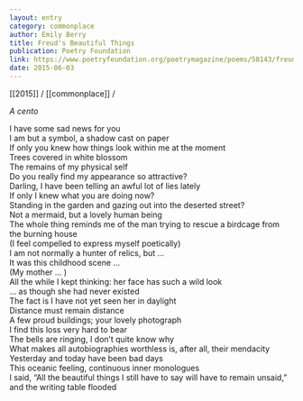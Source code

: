 ```yaml
---
layout: entry
category: commonplace
author: Emily Berry
title: Freud's Beautiful Things
publication: Poetry Foundation
link: https://www.poetryfoundation.org/poetrymagazine/poems/58143/freuds-beautiful-things
date: 2015-06-03
---
```


[[2015]] / [[commonplace]] / 

*A cento*

I have some sad news for you
<br>I am but a symbol, a shadow cast on paper
<br>If only you knew how things look within me at the moment
<br>Trees covered in white blossom
<br>The remains of my physical self
<br>Do you really find my appearance so attractive?
<br>Darling, I have been telling an awful lot of lies lately
<br>If only I knew what you are doing now?
<br>Standing in the garden and gazing out into the deserted street?
<br>Not a mermaid, but a lovely human being
<br>The whole thing reminds me of the man trying to rescue a birdcage from the burning house
<br>(I feel compelled to express myself poetically) 
<br>I am not normally a hunter of relics, but ...
<br>It was this childhood scene ...
<br>(My mother ... )
<br>All the while I kept thinking: her face has such a wild look
<br>... as though she had never existed
<br>The fact is I have not yet seen her in daylight
<br>Distance must remain distance
<br>A few proud buildings; your lovely photograph
<br>I find this loss very hard to bear
<br>The bells are ringing, I don’t quite know why
<br>What makes all autobiographies worthless is, after all, their mendacity
<br>Yesterday and today have been bad days
<br>This oceanic feeling, continuous inner monologues
<br>I said, “All the beautiful things I still have to say will have to remain unsaid,” and the writing table flooded
